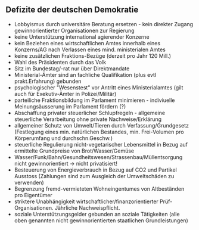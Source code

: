 
## Defizite der deutschen Demokratie

* Lobbyismus durch universitäre Beratung ersetzen - kein direkter Zugang gewinnorientierter Organisationen zur Regierung
* keine Unterstützung international agierender Konzerne
* kein Beziehen eines wirtschaftlichen Amtes innerhalb eines Konzerns/AG nach Verlassen eines mind. ministerialen Amtes
* keine zusätzlichen Fraktions-Bezüge (derzeit pro Jahr 120 Mill.)
* Wahl des Präsidenten durch das Volk
* Sitz im Bundestag/-rat nur über Direktmandate
* Ministerial-Ämter sind an fachliche Qualifikation (plus evtl prakt.Erfahrung) gebunden
* psychologischer "Wesenstest" vor Antritt eines Ministerialamtes (gilt auch für Exekutiv-Ämter in Polizei/Militär)
* parteiliche Fraktionsbildung im Parlament minimieren - indiviuelle Meinungsäusserung im Parlament fördern (?)
* Abschaffung privater steuerlicher Schlupfregeln - allgemeine steuerliche Verarbeitung ohne private Nachweise/Erklärung
* allgemeiner Schutz von Umwelt/Tieren durch Verfassung/Grundgesetz (Festlegung eines min. natürlichen Bestandes, min. Frei-Volumen pro Körperumfang und durchschn.Geschw.)
* steuerliche Regulierung nicht-vegetarischer Lebensmittel in Bezug auf ermittelte Grundpreise von Brot/Wasser/Gemüse
* Wasser/Funk/Bahn/Gesundheitswesen/Strassenbau/Müllentsorgung nicht gewinnorientiert -> nicht privatisiert!
* Besteuerung von Energieverbrauch in Bezug auf CO2 und Partikel Ausstoss (Zahlungen sind zum Ausgleich der Umweltschäden zu verwenden)
* Begrenzung fremd-vermieteten Wohneingentumes von Altbeständen pro Eigentümer
* striktere Unabhängigkeit wirtschaftlicher/finanzorientierter Prüf-Organisationen. Jährliche Nachweispflicht.
* soziale Unterstützungsgelder gebunden an soziale Tätigkeiten (alle oben genannten nicht gewinnorientierten staatlichen Grundleistungen)
